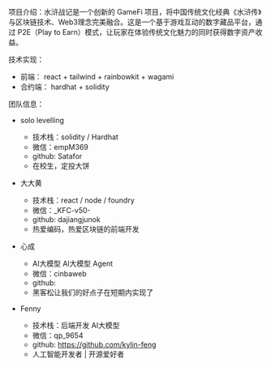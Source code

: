 项目介绍：水浒战记是一个创新的 GameFi 项目，将中国传统文化经典《水浒传》与区块链技术、Web3理念完美融合。这是一个基于游戏互动的数字藏品平台，通过 P2E（Play to Earn）模式，让玩家在体验传统文化魅力的同时获得数字资产收益。

技术实现： 
 - 前端： react + tailwind + rainbowkit + wagami
 - 合约端： hardhat + solidity 
  
团队信息：
- solo levelling
  - 技术栈：solidity / Hardhat  
  - 微信：empM369
  - github: Satafor
  - 在校生，定投大饼

- 大大黄
  - 技术栈：react / node / foundry
  - 微信：_KFC-v50-
  - github: dajiangjunok
  - 热爱编码，热爱区块链的前端开发

- 心成
  - AI大模型 AI大模型 Agent
  - 微信：cinbaweb 
  - github:
  - 黑客松让我们的好点子在短期内实现了

- Fenny
  - 技术栈：后端开发 AI大模型
  - 微信：qp_9654
  - github: https://github.com/kylin-feng
  - 人工智能开发者 | 开源爱好者 
  